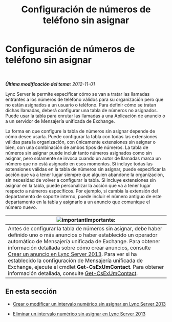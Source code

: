 ﻿---
title: Configuración de números de teléfono sin asignar
TOCTitle: Configuración de números de teléfono sin asignar
ms:assetid: a0650659-dce7-455f-8977-02454bbfa400
ms:mtpsurl: https://technet.microsoft.com/es-es/library/Gg182559(v=OCS.15)
ms:contentKeyID: 48276162
ms.date: 01/07/2017
mtps_version: v=OCS.15
ms.translationtype: HT
---

# Configuración de números de teléfono sin asignar

 

_**Última modificación del tema:** 2012-11-01_

Lync Server le permite especificar cómo se van a tratar las llamadas entrantes a los números de teléfono válidos para su organización pero que no están asignados a un usuario o teléfono. Para definir cómo se tratan dichas llamadas, deberá configurar una tabla de números no asignados. Puede usar la tabla para enrutar las llamadas a una Aplicación de anuncio o a un servidor de Mensajería unificada de Exchange.

La forma en que configure la tabla de números sin asignar depende de cómo desee usarla. Puede configurar la tabla con todas las extensiones válidas para la organización, con únicamente extensiones sin asignar o bien, con una combinación de ambos tipos de números. La tabla de números sin asignar puede incluir tanto números asignados como sin asignar, pero solamente se invoca cuando un autor de llamadas marca un número que no está asignado en esos momentos. Si incluye todas las extensiones válidas en la tabla de números sin asignar, puede especificar la acción que va a tener lugar siempre que alguien abandone la organización, sin necesidad de volver a configurar la tabla. Si incluye extensiones sin asignar en la tabla, puede personalizar la acción que va a tener lugar respecto a números específicos. Por ejemplo, si cambia la extensión del departamento de soporte interno, puede incluir el número antiguo de este departamento en la tabla y asignarlo a un anuncio que comunique el número nuevo.

<table>
<thead>
<tr class="header">
<th><img src="images/Gg425917.important(OCS.15).gif" title="important" alt="important" />Importante:</th>
</tr>
</thead>
<tbody>
<tr class="odd">
<td>Antes de configurar la tabla de números sin asignar, debe haber definido uno o más anuncios o haber establecido un operador automático de Mensajería unificada de Exchange. Para obtener información detallada sobre cómo crear anuncios, consulte <a href="lync-server-2013-create-an-announcement.md">Crear un anuncio en Lync Server 2013</a>. Para ver si ha establecido la configuración de Mensajería unificada de Exchange, ejecute el cmdlet <strong>Get-CsExUmContact</strong>. Para obtener información detallada, consulte <a href="https://docs.microsoft.com/en-us/powershell/module/skype/Get-CsExUmContact">Get-CsExUmContact</a>.</td>
</tr>
</tbody>
</table>


## En esta sección

  - [Crear o modificar un intervalo numérico sin asignar en Lync Server 2013](lync-server-2013-create-or-modify-an-unassigned-number-range.md)

  - [Eliminar un intervalo numérico sin asignar en Lync Server 2013](lync-server-2013-delete-an-unassigned-number-range.md)

